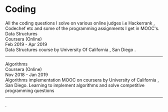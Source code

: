 # Coding
All the coding questions I solve on various online judges i.e Hackerrank , Codechef etc and some of the programming assignments I get in MOOC's. 
<br>Data Structures<br>
Coursera (Online)<br>
Feb 2019 - Apr 2019<br>
Data Structures course by University Of California , San Diego .<hr>
Algorithms<br>
Coursera (Online)<br>
Nov 2018 - Jan 2019<br>
Algorithms implementation MOOC on coursera by University of California , San Diego. Learning to implement algorithms and solve competitive programming questions<hr>.

